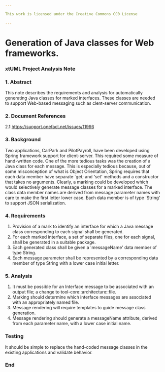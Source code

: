 ```yaml
---

This work is licensed under the Creative Commons CC0 License

---
```


# Generation of Java classes for Web frameworks.
### xtUML Project Analysis Note


### 1. Abstract

This note describes the requirements and analysis for automatically generating Java classes for marked interfaces.
These classes are needed to support Web-based messaging such as clent-server communication. 

### 2. Document References

<a id="2.1"></a>2.1 https://support.onefact.net/issues/11996

### 3. Background

Two applications, CarPark and PilotPayroll, have been developed using Spring framework support for client-server.
This required some measure of hand-written code. One of the more tedious tasks was the creation of a Java class for each 
message. This is especially tedious because, out of some misconception of what is Object Orientation, Spring requires 
that each data member have separate 'get; and 'set' methods and a constructor that takes no arguments.
Clearly, a marking could be developed which would selectively generate message classes for a marked interface.
The class data member names are derived from message parameter names with care to make the first letter lower case.
Each data member is of type 'String' to support JSON serialization.


### 4. Requirements

1. Provision of a mark to identify an interface for which a Java message class corresponding to each signal shall be generated.
2. For each marked interface, a set of separate files, one for each signal, shall be generated in a suitable package.
3. Each generated class shall be given a 'messageName' data member of type String.
4. Each message parameter shall be represented by a corresponding data member of type String with a lower case initial letter.

### 5. Analysis

1. It must be possible for an Interface message to be associated with an output file; a change to tool-core::architecture::file. 
2. Marking should determine which interface messages are associated with an appropriately named file.
3. Message rendering will require templates to guide message class generation.
4. Message rendering should generate a messageName attribute, derived from each parameter name, with a lower case initial name.

### Testing

It should be simple to replace the hand-coded message classes in the existing applications and validate behavior.


### End
